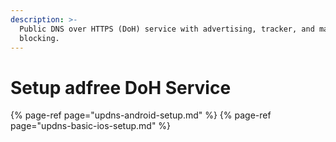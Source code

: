 ```yaml
---
description: >-
  Public DNS over HTTPS (DoH) service with advertising, tracker, and malware
  blocking.
---
```


# Setup adfree DoH Service

{% page-ref page="updns-android-setup.md" %}
{% page-ref page="updns-basic-ios-setup.md" %}



